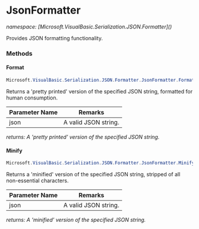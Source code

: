 ﻿# JsonFormatter
_namespace: [Microsoft.VisualBasic.Serialization.JSON.Formatter](<a href="#" onClick="load('/docs/Microsoft.VisualBasic.Serialization.JSON.Formatter/index.md')"></a>)_

Provides JSON formatting functionality.



### Methods

#### Format
```csharp
Microsoft.VisualBasic.Serialization.JSON.Formatter.JsonFormatter.Format(System.String)
```
Returns a 'pretty printed' version of the specified JSON string, formatted for human
 consumption.

|Parameter Name|Remarks|
|--------------|-------|
|json|A valid JSON string.|


_returns: A 'pretty printed' version of the specified JSON string._

#### Minify
```csharp
Microsoft.VisualBasic.Serialization.JSON.Formatter.JsonFormatter.Minify(System.String)
```
Returns a 'minified' version of the specified JSON string, stripped of all 
 non-essential characters.

|Parameter Name|Remarks|
|--------------|-------|
|json|A valid JSON string.|


_returns: A 'minified' version of the specified JSON string._


